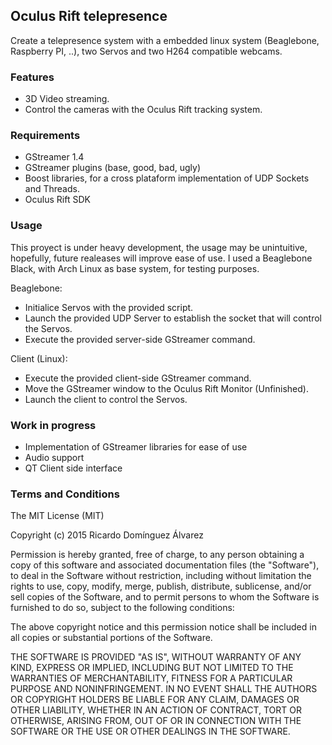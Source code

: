 ## Oculus Rift telepresence

Create a telepresence system with a embedded linux system (Beaglebone, Raspberry PI, ..), two Servos and two H264 compatible webcams.

### Features
- 3D Video streaming.
- Control the cameras with the Oculus Rift tracking system.

### Requirements
- GStreamer 1.4
- GStreamer plugins (base, good, bad, ugly)
- Boost libraries, for a cross plataform implementation of UDP Sockets and Threads.
- Oculus Rift SDK

### Usage
This proyect is under heavy development, the usage may be unintuitive, hopefully, future realeases will improve ease of use.
I used a Beaglebone Black, with Arch Linux as base system, for testing purposes.

Beaglebone:
- Initialice Servos with the provided script.
- Launch the provided UDP Server to establish the socket that will control the Servos.
- Execute the provided server-side GStreamer command.

Client (Linux):
- Execute the provided client-side GStreamer command.
- Move the GStreamer window to the Oculus Rift Monitor (Unfinished).
- Launch the client to control the Servos.

### Work in progress
- Implementation of GStreamer libraries for ease of use
- Audio support
- QT Client side interface

### Terms and Conditions

The MIT License (MIT)

Copyright (c) 2015 Ricardo Domínguez Álvarez

Permission is hereby granted, free of charge, to any person obtaining a copy
of this software and associated documentation files (the "Software"), to deal
in the Software without restriction, including without limitation the rights
to use, copy, modify, merge, publish, distribute, sublicense, and/or sell
copies of the Software, and to permit persons to whom the Software is
furnished to do so, subject to the following conditions:

The above copyright notice and this permission notice shall be included in all
copies or substantial portions of the Software.

THE SOFTWARE IS PROVIDED "AS IS", WITHOUT WARRANTY OF ANY KIND, EXPRESS OR
IMPLIED, INCLUDING BUT NOT LIMITED TO THE WARRANTIES OF MERCHANTABILITY,
FITNESS FOR A PARTICULAR PURPOSE AND NONINFRINGEMENT. IN NO EVENT SHALL THE
AUTHORS OR COPYRIGHT HOLDERS BE LIABLE FOR ANY CLAIM, DAMAGES OR OTHER
LIABILITY, WHETHER IN AN ACTION OF CONTRACT, TORT OR OTHERWISE, ARISING FROM,
OUT OF OR IN CONNECTION WITH THE SOFTWARE OR THE USE OR OTHER DEALINGS IN THE
SOFTWARE.